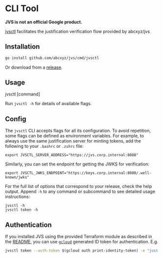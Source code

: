 # CLI Tool

**JVS is not an official Google product.**

[jvsctl](../cmd/jvsctl) facilitates the justification verification flow provided
by abcxyz/jvs

## Installation

```sh
go install github.com/abcxyz/jvs/cmd/jvsctl
```

Or download from a
[release](https://github.com/abcxyz/lumberjack/releases).

## Usage

jvsctl [command]

Run `jvsctl -h` for details of available flags.

## Config

The `jvsctl` CLI accepts flags for all its configuration. To avoid repetition,
some flags can be defined as environment variables. For example, to always use
the same justification server for minting tokens, add the following to your
`.bashrc` or `.zshrc` file:

```shell
export JVSCTL_SERVER_ADDRESS="https://jvs.corp.internal:8080"
```

Similarly, you can set the endpoint for getting the JWKS for verification:

```shell
export JVSCTL_JWKS_ENDPOINT="https://keys.corp.internal:8080/.well-known/jwks"
```

For the full list of options that correspond to your release, check the help
output. Append `-h` to any command or subcommand to see detailed usage
instructions:

```shell
jvsctl -h
jvsctl token -h
```

## Authentication

If you installed JVS using the provided Terraform module as described in the
[README](../README.md#installation), you can use
[`gcloud`](https://cloud.google.com/sdk/gcloud) generated ID token for
authentication. E.g.

```sh
jvsctl token --auth-token $(gcloud auth print-identity-token) -e "just testing"
```
